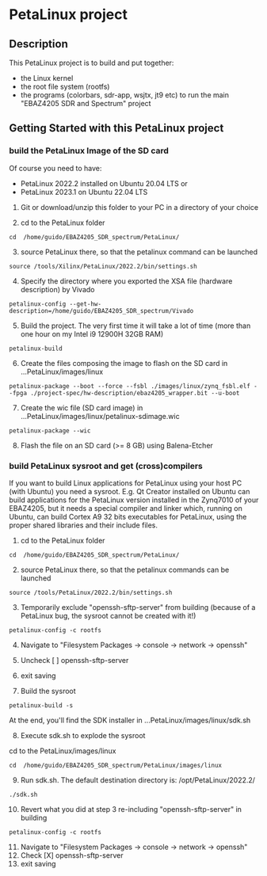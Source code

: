 # PetaLinux project
 
## Description

This PetaLinux project is to build and put together:
* the Linux kernel
* the root file system (rootfs)
* the programs (colorbars, sdr-app, wsjtx, jt9 etc)
to run the main "EBAZ4205 SDR and Spectrum" project

## Getting Started with this PetaLinux project

### build the PetaLinux Image of the SD card

Of course you need to have:
* PetaLinux 2022.2 installed on Ubuntu 20.04 LTS or 
* PetaLinux 2023.1 on Ubuntu 22.04 LTS

1. Git or download/unzip this folder to your PC in a directory of your choice

2. cd to the PetaLinux folder
```
cd  /home/guido/EBAZ4205_SDR_spectrum/PetaLinux/ 
```
3. source PetaLinux there, so that the petalinux command can be launched
```
source /tools/Xilinx/PetaLinux/2022.2/bin/settings.sh 
```
4. Specify the directory where you exported the XSA file (hardware description) by Vivado
```
petalinux-config --get-hw-description=/home/guido/EBAZ4205_SDR_spectrum/Vivado
```

5. Build the project. The very first time it will take a lot of time (more than one hour on my Intel i9 12900H 32GB RAM)
```
petalinux-build
```
6. Create the files composing the image to flash on the SD card in ...PetaLinux/images/linux
```
petalinux-package --boot --force --fsbl ./images/linux/zynq_fsbl.elf --fpga ./project-spec/hw-description/ebaz4205_wrapper.bit --u-boot
```
7. Create the wic file (SD card image) in ...PetaLinux/images/linux/petalinux-sdimage.wic
```
petalinux-package --wic
```
8. Flash the file on an SD card (>= 8 GB) using Balena-Etcher


### build PetaLinux sysroot and get (cross)compilers

If you want to build Linux applications for PetaLinux using your host PC (with Ubuntu) you need a sysroot. E.g. Qt Creator installed on Ubuntu can build applications for the PetaLinux version installed in the Zynq7010 of your EBAZ4205, but it needs a special compiler and linker which, running on Ubuntu, can build Cortex A9 32 bits executables for PetaLinux, using the proper shared libraries and their include files. 

1. cd to the PetaLinux folder
```
cd  /home/guido/EBAZ4205_SDR_spectrum/PetaLinux/ 
```
2. source PetaLinux there, so that the petalinux commands can be launched
```
source /tools/PetaLinux/2022.2/bin/settings.sh 
```

3. Temporarily exclude "openssh-sftp-server" from building (because of a PetaLinux bug, the sysroot cannot be created with it!)
```
petalinux-config -c rootfs 
```
4. Navigate to "Filesystem Packages  → console  → network  → openssh"
5. Uncheck [ ] openssh-sftp-server 
6. exit saving

7. Build the sysroot
```
petalinux-build -s
```
At the end, you'll find the SDK installer in ...PetaLinux/images/linux/sdk.sh

8. Execute sdk.sh to explode the sysroot

cd to the PetaLinux/images/linux
```
cd  /home/guido/EBAZ4205_SDR_spectrum/PetaLinux/images/linux
```
9. Run sdk.sh. The default destination directory is: /opt/PetaLinux/2022.2/
```
./sdk.sh
```
10. Revert what you did at step 3 re-including "openssh-sftp-server" in building
```
petalinux-config -c rootfs 
```
11. Navigate to "Filesystem Packages  → console  → network  → openssh"
12. Check [X] openssh-sftp-server 
13. exit saving
